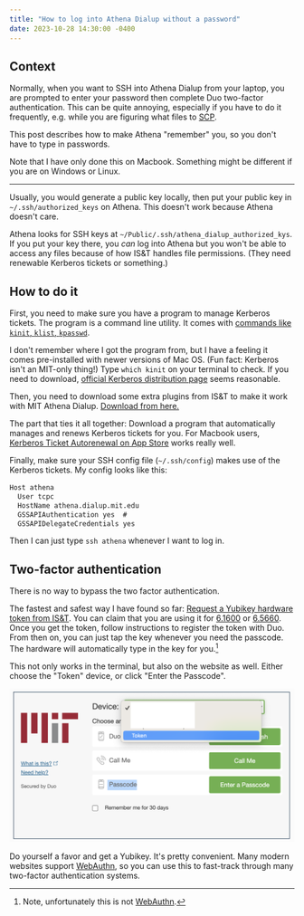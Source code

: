 ```yaml
---
title: "How to log into Athena Dialup without a password"
date: 2023-10-28 14:30:00 -0400
---
```


## Context

Normally, when you want to SSH into Athena Dialup from your laptop, you are prompted to enter your password then complete Duo two-factor authentication. This can be quite annoying, especially if you have to do it frequently, e.g. while you are figuring what files to [SCP][scp].

This post describes how to make Athena "remember" you, so you don't have to type in passwords.

Note that I have only done this on Macbook. Something might be different if you are on Windows or Linux.

[scp]: https://www.man7.org/linux/man-pages/man1/scp.1.html


---

Usually, you would generate a public key locally, then put your public key in `~/.ssh/authorized_keys` on Athena. This doesn't work because Athena doesn't care.

Athena looks for SSH keys at `~/Public/.ssh/athena_dialup_authorized_kys`. If you put your key there, you _can_ log into Athena but you won't be able to access any files because of how IS&T handles file permissions. (They need renewable Kerberos tickets or something.)

## How to do it

First, you need to make sure you have a program to manage Kerberos tickets. The program is a command line utility. It comes with [commands like `kinit`, `klist`, `kpasswd`][doc].

I don't remember where I got the program from, but I have a feeling it comes pre-installed with newer versions of Mac OS. (Fun fact: Kerberos isn't an MIT-only thing!) Type `which kinit` on your terminal to check. If you need to download, [official Kerberos distribution page][dist] seems reasonable.

Then, you need to download some extra plugins from IS&T to make it work with MIT Athena Dialup. [Download from here.][plugin]

The part that ties it all together: Download a program that automatically manages and renews Kerberos tickets for you.
For Macbook users, [Kerberos Ticket Autorenewal on App Store][autorenew] works really well.

[doc]: https://web.mit.edu/kerberos/krb5-devel/doc/user/index.html
[dist]: https://web.mit.edu/kerberos/dist/
[plugin]: https://ist.mit.edu/software-hardware?type=All&platform=All&users=All&field_a_k_a_value=Kerberos&recommended_only=All
[autorenew]: https://apps.apple.com/us/app/kerberos-ticket-autorenewal/id1246781916?mt=12

Finally, make sure your SSH config file (`~/.ssh/config`) makes use of the Kerberos tickets. My config looks like this:
```
Host athena
  User tcpc
  HostName athena.dialup.mit.edu
  GSSAPIAuthentication yes  # 
  GSSAPIDelegateCredentials yes
```
Then I can just type `ssh athena` whenever I want to log in.

## Two-factor authentication

There is no way to bypass the two factor authentication.

The fastest and safest way I have found so far: [Request a Yubikey hardware token from IS&T][request]. You can claim that you are using it for [6.1600][6.1600] or [6.5660][6.5660]. Once you get the token, follow instructions to register the token with Duo. From then on, you can just tap the key whenever you need the passcode. The hardware will automatically type in the key for you.[^notwebauthn]

This not only works in the terminal, but also on the website as well. Either choose the "Token" device, or click "Enter the Passcode".

![](/assets/img/touchstone-login.png)

Do yourself a favor and get a Yubikey. It's pretty convenient. Many modern websites support [WebAuthn][webauthn], so you can use this to fast-track through many two-factor authentication systems.

[request]: https://ist.mit.edu/duo/token-request
[6.1600]: https://61600.csail.mit.edu/
[6.5660]: https://css.csail.mit.edu/6.5660

[^notwebauthn]: Note, unfortunately this is not [WebAuthn][webauthn].

[webauthn]: https://webauthn.guide/
